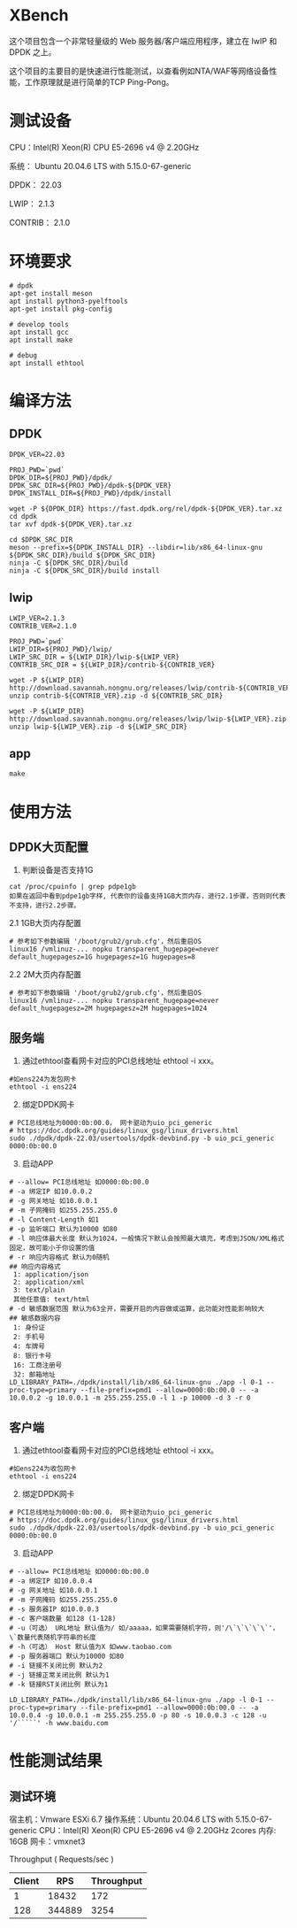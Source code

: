 # XBench

这个项目包含一个非常轻量级的 Web 服务器/客户端应用程序，建立在 lwIP 和 DPDK 之上。

这个项目的主要目的是快速进行性能测试，以查看例如NTA/WAF等网络设备性能，工作原理就是进行简单的TCP Ping-Pong。

# 测试设备

CPU：Intel(R) Xeon(R) CPU E5-2696 v4 @ 2.20GHz

系统： Ubuntu 20.04.6 LTS with 5.15.0-67-generic

DPDK： 22.03

LWIP： 2.1.3

CONTRIB： 2.1.0

# 环境要求

```
# dpdk
apt-get install meson
apt install python3-pyelftools
apt-get install pkg-config

# develop tools
apt install gcc
apt install make   

# debug
apt install ethtool
```

# 编译方法
## DPDK
```
DPDK_VER=22.03

PROJ_PWD=`pwd`
DPDK_DIR=${PROJ_PWD}/dpdk/
DPDK_SRC_DIR=${PROJ_PWD}/dpdk-${DPDK_VER}
DPDK_INSTALL_DIR=${PROJ_PWD}/dpdk/install

wget -P ${DPDK_DIR} https://fast.dpdk.org/rel/dpdk-${DPDK_VER}.tar.xz
cd dpdk
tar xvf dpdk-${DPDK_VER}.tar.xz

cd $DPDK_SRC_DIR
meson --prefix=${DPDK_INSTALL_DIR} --libdir=lib/x86_64-linux-gnu ${DPDK_SRC_DIR}/build ${DPDK_SRC_DIR}
ninja -C ${DPDK_SRC_DIR}/build
ninja -C ${DPDK_SRC_DIR}/build install
```

## lwip
```
LWIP_VER=2.1.3
CONTRIB_VER=2.1.0

PROJ_PWD=`pwd`
LWIP_DIR=${PROJ_PWD}/lwip/
LWIP_SRC_DIR = ${LWIP_DIR}/lwip-${LWIP_VER}
CONTRIB_SRC_DIR = ${LWIP_DIR}/contrib-${CONTRIB_VER}

wget -P ${LWIP_DIR} http://download.savannah.nongnu.org/releases/lwip/contrib-${CONTRIB_VER}.zip
unzip contrib-${CONTRIB_VER}.zip -d ${CONTRIB_SRC_DIR}

wget -P ${LWIP_DIR} http://download.savannah.nongnu.org/releases/lwip/lwip-${LWIP_VER}.zip
unzip lwip-${LWIP_VER}.zip -d ${LWIP_SRC_DIR}
```

## app
```
make
```


# 使用方法
## DPDK大页配置
1. 判断设备是否支持1G
```
cat /proc/cpuinfo | grep pdpe1gb
如果在返回中看到pdpe1gb字样, 代表你的设备支持1GB大页内存，进行2.1步骤，否则则代表不支持，进行2.2步骤。

```

2.1 1GB大页内存配置
```
# 参考如下参数编辑 '/boot/grub2/grub.cfg'，然后重启OS
linux16 /vmlinuz-... nopku transparent_hugepage=never default_hugepagesz=1G hugepagesz=1G hugepages=8
```
2.2 2M大页内存配置
```
# 参考如下参数编辑 '/boot/grub2/grub.cfg'，然后重启OS
linux16 /vmlinuz-... nopku transparent_hugepage=never default_hugepagesz=2M hugepagesz=2M hugepages=1024
```

## 服务端
1. 通过ethtool查看网卡对应的PCI总线地址 ethtool -i xxx。
```
#如ens224为发包网卡
ethtool -i ens224
```

2. 绑定DPDK网卡
```
# PCI总线地址为0000:0b:00.0， 网卡驱动为uio_pci_generic
# https://doc.dpdk.org/guides/linux_gsg/linux_drivers.html
sudo ./dpdk/dpdk-22.03/usertools/dpdk-devbind.py -b uio_pci_generic 0000:0b:00.0
```

3. 启动APP
```
# --allow= PCI总线地址 如0000:0b:00.0
# -a 绑定IP 如10.0.0.2
# -g 网关地址 如10.0.0.1
# -m 子网掩码 如255.255.255.0
# -l Content-Length 如1
# -p 监听端口 默认为10000 如80
# -l 响应体最大长度 默认为1024，一般情况下默认会按照最大填充，考虑到JSON/XML格式固定，故可能小于你设置的值
# -r 响应内容格式 默认为0随机
## 响应内容格式
 1: application/json
 2: application/xml
 3: text/plain
 其他任意值: text/html
# -d 敏感数据范围 默认为63全开，需要开启的内容做或运算，此功能对性能影响较大
## 敏感数据内容
 1: 身份证
 2: 手机号
 4: 车牌号
 8: 银行卡号
 16: 工商注册号
 32: 邮箱地址
LD_LIBRARY_PATH=./dpdk/install/lib/x86_64-linux-gnu ./app -l 0-1 --proc-type=primary --file-prefix=pmd1 --allow=0000:0b:00.0 -- -a 10.0.0.2 -g 10.0.0.1 -m 255.255.255.0 -l 1 -p 10000 -d 3 -r 0
```

## 客户端
1. 通过ethtool查看网卡对应的PCI总线地址 ethtool -i xxx。
```
#如ens224为收包网卡
ethtool -i ens224
```

2. 绑定DPDK网卡
```
# PCI总线地址为0000:0b:00.0， 网卡驱动为uio_pci_generic
# https://doc.dpdk.org/guides/linux_gsg/linux_drivers.html
sudo ./dpdk/dpdk-22.03/usertools/dpdk-devbind.py -b uio_pci_generic 0000:0b:00.0
```

3. 启动APP
```
# --allow= PCI总线地址 如0000:0b:00.0
# -a 绑定IP 如10.0.0.4
# -g 网关地址 如10.0.0.1
# -m 子网掩码 如255.255.255.0
# -s 服务器IP 如10.0.0.3
# -c 客户端数量 如128 (1-128)
# -u（可选） URL地址 默认值为/ 如/aaaaa，如果需要随机字符，则'/\`\`\`\`\`'， \`数量代表随机字符串的长度
# -h（可选） Host 默认值为X 如www.taobao.com 
# -p 服务器端口 默认为10000 如80
# -i 链接不关闭比例 默认为2
# -j 链接正常关闭比例 默认为1
# -k 链接RST关闭比例 默认为1

LD_LIBRARY_PATH=./dpdk/install/lib/x86_64-linux-gnu ./app -l 0-1 --proc-type=primary --file-prefix=pmd1 --allow=0000:0b:00.0 -- -a 10.0.0.4 -g 10.0.0.1 -m 255.255.255.0 -p 80 -s 10.0.0.3 -c 128 -u '/`````' -h www.baidu.com
```


# 性能测试结果
## 测试环境
宿主机：Vmware ESXi 6.7
操作系统：Ubuntu 20.04.6 LTS with 5.15.0-67-generic
CPU：Intel(R) Xeon(R) CPU E5-2696 v4 @ 2.20GHz 2cores
内存: 16GB
网卡：vmxnet3

Throughput ( Requests/sec )

| Client | RPS | Throughput |
| ------------- | ------------- | ------------- |
|   1 |  18432 |   172 |
| 128 | 344889 |  3254 |
